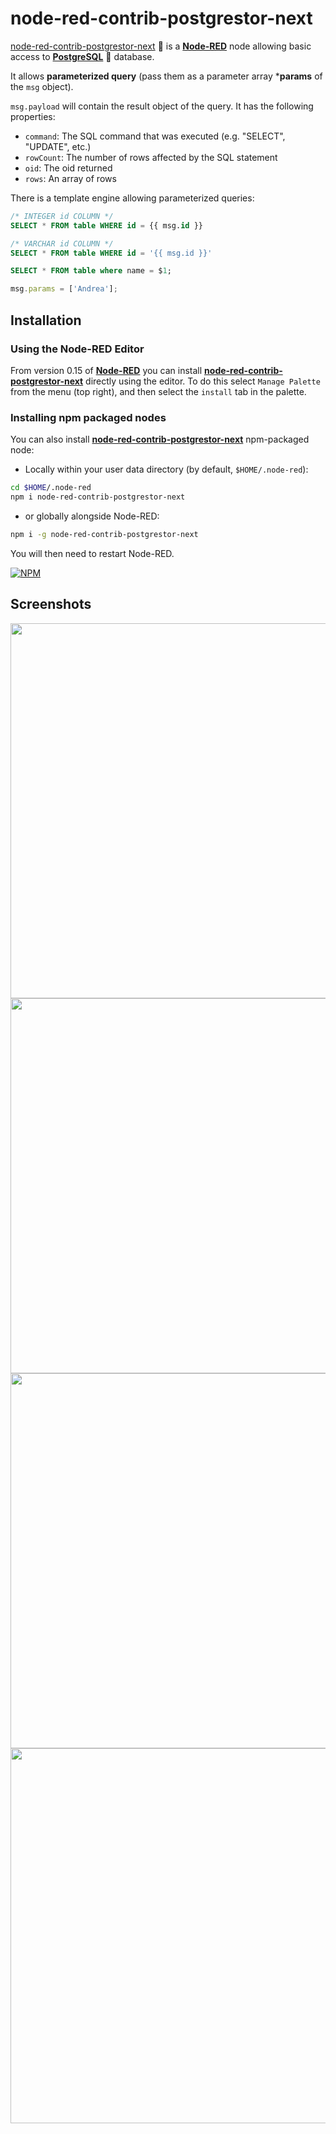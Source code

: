 # node-red-contrib-postgrestor-next

[node-red-contrib-postgrestor-next](https://github.com/andreabat/node-red-contrib-postgrestor) 👾 is a [**Node-RED**](https://nodered.org/) node allowing basic access to [**PostgreSQL**](https://www.postgresql.org/) 🐘 database.

It allows **parameterized query** (pass them as a parameter array ***params** of the `msg` object).

`msg.payload` will contain the result object of the query. It has the following properties:

* `command`: The SQL command that was executed (e.g. "SELECT", "UPDATE", etc.)
* `rowCount`: The number of rows affected by the SQL statement
* `oid`: The oid returned
* `rows`: An array of rows

There is a template engine allowing parameterized queries:

```sql
/* INTEGER id COLUMN */
SELECT * FROM table WHERE id = {{ msg.id }}

/* VARCHAR id COLUMN */
SELECT * FROM table WHERE id = '{{ msg.id }}'

SELECT * FROM table where name = $1;
```

```js
msg.params = ['Andrea'];
```

## Installation

### Using the Node-RED Editor

From version 0.15 of [**Node-RED**](https://nodered.org/) you can install [**node-red-contrib-postgrestor-next**](https://flows.nodered.org/node/node-red-contrib-postgrestor-next) directly using the editor.
To do this select ```Manage Palette``` from the menu (top right), and then select the ```install``` tab in the palette.

### Installing npm packaged nodes

You can also install [**node-red-contrib-postgrestor-next**](https://www.npmjs.com/package/node-red-contrib-postgrestor-next) npm-packaged node:

* Locally within your user data directory (by default, ```$HOME/.node-red```):

```sh
cd $HOME/.node-red
npm i node-red-contrib-postgrestor-next
```

* or globally alongside Node-RED:

```sh
npm i -g node-red-contrib-postgrestor-next
```

You will then need to restart Node-RED.

[![NPM](https://nodei.co/npm/node-red-contrib-postgrestor-next.png?downloads=true&downloadRank=true&stars=true)](https://nodei.co/npm/node-red-contrib-postgrestor-next/)

## Screenshots

<p align="center">
	<img src="https://i.imgur.com/D03T3vH.png" width="600" />
	<img src="https://i.imgur.com/43qkUp5.png" width="600" />
	<img src="https://i.imgur.com/yYaO09Q.png" width="600" />
	<img src="https://i.imgur.com/7vDSn1r.png" width="600" />
</p>
